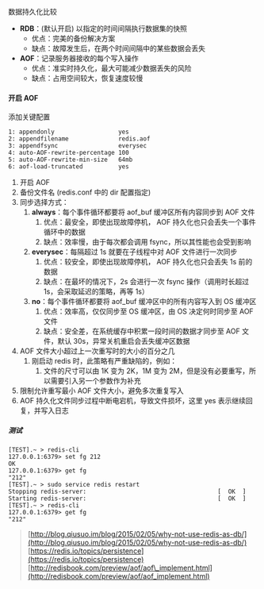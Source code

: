 数据持久化比较

* **RDB**：\(默认开启\) 以指定的时间间隔执行数据集的快照
  * 优点：完美的备份解决方案
  * 缺点：故障发生后，在两个时间间隔中的某些数据会丢失
* **AOF**：记录服务器接收的每个写入操作
  * 优点：准实时持久化，最大可能减少数据丢失的风险
  * 缺点：占用空间较大，恢复速度较慢

#### 开启 AOF

添加关键配置

```
1: appendonly                  yes
2: appendfilename              redis.aof
3: appendfsync                 everysec
4: auto-AOF-rewrite-percentage 100
5: auto-AOF-rewrite-min-size   64mb
6: aof-load-truncated          yes
```

1. 开启 AOF
2. 备份文件名 \(redis.conf 中的 dir 配置指定\)
3. 同步选择方式：
   1. **always**：每个事件循环都要将 aof\_buf 缓冲区所有内容同步到 AOF 文件
      1. 优点：最安全，即使出现故障停机， AOF 持久化也只会丢失一个事件循环中的数据
      2. 缺点：效率慢，由于每次都会调用 fsync，所以其性能也会受到影响
   2. **everysec**：每隔超过 1s 就要在子线程中对 AOF 文件进行一次同步
      1. 优点：较安全，即使出现故障停机， AOF 持久化也只会丢失 1s 前的数据
      2. 缺点：在最坏的情况下，2s 会进行一次 fsync 操作（调用时长超过1s，会采取延迟的策略，再等 1s）
   3. **no**：每个事件循环都要将 aof\_buf 缓冲区中的所有内容写入到 OS 缓冲区
      1. 优点：效率高，仅仅同步至 OS 缓冲区，由 OS 决定何时同步至 AOF 文件
      2. 缺点：安全差，在系统缓存中积累一段时间的数据才同步至 AOF 文件，默认 30s，异常关机重启会丢失缓冲区数据
4. AOF 文件大小超过上一次重写时的大小的百分之几
   1. 刚启动 redis 时，此策略有严重缺陷的，例如：
      1. 文件的尺寸可以由 1K 变为 2K，1M 变为 2M，但是没有必要重写，所以需要引入另一个参数作为补充
5. 限制允许重写最小 AOF 文件大小，避免多次重复写入
6. AOF 持久化文件同步过程中断电宕机，导致文件损坏，这里 yes 表示继续回复，并写入日志

##### 测试

```
[TEST].~ > redis-cli 
127.0.0.1:6379> set fg 212
OK
127.0.0.1:6379> get fg 
"212"
[TEST].~ > sudo service redis restart
Stopping redis-server:                                     [  OK  ]
Starting redis-server:                                     [  OK  ]
[TEST].~ > redis-cli 
127.0.0.1:6379> get fg
"212"
```

> [http://blog.qiusuo.im/blog/2015/02/05/why-not-use-redis-as-db/](http://blog.qiusuo.im/blog/2015/02/05/why-not-use-redis-as-db/)  
> [https://redis.io/topics/persistence](https://redis.io/topics/persistence)  
> [http://redisbook.com/preview/aof/aof\_implement.html](http://redisbook.com/preview/aof/aof_implement.html)



